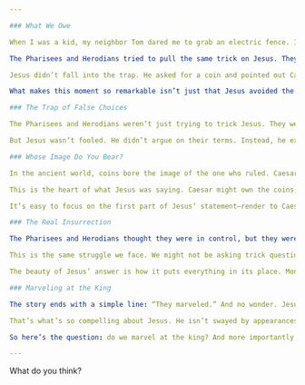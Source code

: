 ```yaml
---

### What We Owe

When I was a kid, my neighbor Tom dared me to grab an electric fence. I don’t remember how he phrased it, but it was the kind of dare no little boy wants to back away from. If I said no, I was scared. If I said yes, I was trapped into grabbing it. Either way, Tom won, and I learned that electricity hurts. 

The Pharisees and Herodians tried to pull the same trick on Jesus. They came to him with a question designed to trap him: *Is it lawful to pay taxes to Caesar or not?* Either answer would alienate someone. Say yes, and you’re a Roman sympathizer. Say no, and you’re an insurrectionist. They thought they had him. But they underestimated how good he was at this game. 

Jesus didn’t fall into the trap. He asked for a coin and pointed out Caesar’s image on it. “Render to Caesar the things that are Caesar’s,” he said, “and to God the things that are God’s.” It’s the kind of answer that makes you pause. The people marveled, and the Pharisees and Herodians left, knowing they’d lost.

What makes this moment so remarkable isn’t just that Jesus avoided the trap. It’s that he reframed the question entirely. By shifting the focus to the image on the coin, he reminded everyone listening of a deeper truth: what belongs to Caesar is trivial compared to what belongs to God.

### The Trap of False Choices

The Pharisees and Herodians weren’t just trying to trick Jesus. They were malicious. Malice is rarely about rage; it’s calculated. It uses flattery, craftiness, and premeditation. They didn’t care about the answer. They cared about the trap. That’s what makes malice so dangerous—it hides its true intent. 

But Jesus wasn’t fooled. He didn’t argue on their terms. Instead, he exposed the false choice. The coin? That’s Caesar’s. It has his name on it. Give it back to him if he wants it. But what about you? Whose image is on you? That’s the real question.

### Whose Image Do You Bear?

In the ancient world, coins bore the image of the one who ruled. Caesar’s image was stamped on his coins, and those coins were a constant reminder of his power. But Jesus’ answer subtly turned this on its head. If Caesar’s image on a coin means it belongs to him, then what does it mean that we are made in the image of God? Whose are we? 

This is the heart of what Jesus was saying. Caesar might own the coins, but God owns everything else—our hearts, our minds, our souls. Jesus wasn’t just teaching about taxes. He was redefining authority itself. Governments might demand taxes, but God demands everything. 

It’s easy to focus on the first part of Jesus’ statement—render to Caesar. That’s practical. It feels like something we can understand and debate. But the second part—render to God—cuts deeper. It asks more of us. What do we owe God? Everything. 

### The Real Insurrection

The Pharisees and Herodians thought they were in control, but they were the real rebels. They weren’t giving to God what belonged to him: their loyalty, their faith, their lives. Jesus wasn’t the insurrectionist—they were. They refused to recognize the king standing right in front of them.

This is the same struggle we face. We might not be asking trick questions, but we’re just as good at avoiding the truth. We hold on to things that aren’t ours. We act like our lives are our own. But God’s image is stamped on us. We belong to him. 

The beauty of Jesus’ answer is how it puts everything in its place. Money? Just a tool. Governments? Temporary. But God’s kingdom? Eternal. When we give to God what is his, we step into something far greater than anything Caesar could offer. 

### Marveling at the King

The story ends with a simple line: “They marveled.” And no wonder. Jesus didn’t just avoid their trap; he exposed their hearts. He showed them what mattered most. 

That’s what’s so compelling about Jesus. He isn’t swayed by appearances or flattery. He doesn’t play along with the games people try to trap him in. He cuts straight to the heart. And when you see that, you can’t help but marvel. 

So here’s the question: do we marvel at the king? And more importantly, are we giving to him what is his? Because if we truly belong to him, then everything changes. 

--- 
```


What do you think?